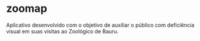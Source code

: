 # zoomap
Aplicativo desenvolvido com o objetivo de auxiliar o público com deficiência visual em suas visitas ao Zoológico de Bauru.
